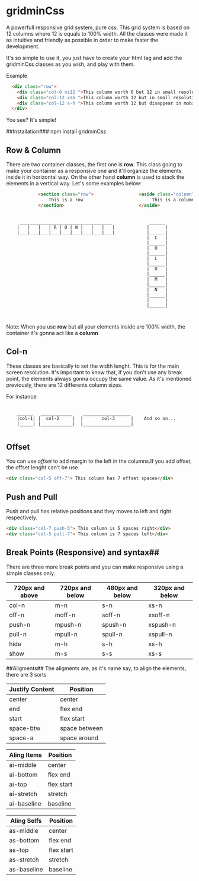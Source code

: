 # gridminCss
A powerfull responsive grid system, pure css. This grid system is based on 12 columns where 12 is equals to 100% width. All the classes were made it as intuitive and friendly as possible in order to make faster the development.

It's so simple to use it, you just have to create your html tag and add the gridminCss classes as you wish, and play with them.

Example
```html
  <div class="row">
    <div class="col-6 xs12 ">This column worth 6 but 12 in small resolutions</div>
    <div class="col-12 xs6 ">This column worth 12 but in small resolution worth 6</div>
    <div class="col-12 s-h ">This column worth 12 but disappear in mobile resolution</div>
  </div>
```
You see? It's simple!

##Installation###
npm install gridminCss

## Row & Column ##
There are two container classes, the first one is **row**. This class going to make your container as a responsive one and it'll organize the elements inside it in horizontal way. On the other hand **column** is used to stack the elements in a vertical way. Let's some examples below:
```html
            <section class="row">                 <aside class="column">
                This is a row                          This is a column
            </section>                            </aside>
```
<pre>
  <code>
     ___________________________________              ______
    |   |   |   | R | O | W |   |   |   |            |      |
    |___|___|___|___|___|___|___|___|___|            |______|
                                                     |  C   |
                                                     |______|
                                                     |  O   |
                                                     |______|
                                                     |  L   |
                                                     |______|
                                                     |  U   |
                                                     |______|
                                                     |  M   |
                                                     |______|
                                                     |  N   |
                                                     |______|
                                                     |      |
                                                     |______|
                                                 
  </code>
</pre>


Note: When you use **row** but all your elements inside are 100% width, the container it's gonna act like a **column**

## Col-n ##
These classes are basically to set the width lenght. This is for the main screen resolution. It's important to know that, if you don't use any break point, the elements always gonna occupy the same value. As it's mentioned previously, there are 12 differents column sizes.

For instance:
<pre>
  <code>
    ______   ____________    __________________
    |col-1| |  col-2     |  |       col-3      |    And so on...
    |_____| |____________|  |__________________|  
  </code>
</pre>

## Offset
You can use *offset* to add margin to the left in the columns.If you add offset, the offset lenght can't be use.
```html
<div class="col-5 off-7"> This column has 7 offset spaces</div>
```

## Push and Pull
Push and pull has relative positions and they moves to left and right respectively.
```html
<div class="col-7 push-5"> This column is 5 spaces right</div>
<div class="col-5 pull-7"> This column is 7 spaces left</div>
```


## Break Points (Responsive) and syntax##
There are three more break points and you can make responsive using a simple classes only.

**720px and above** |**720px and below** |**480px and below**|**320px and below**|
--------------------|--------------------|-------------------|-------------------|
      col-n         |         m-n        |s-n                |xs-n               |
      off-n         |        moff-n      |soff-n             |xsoff-n            |
      push-n        |       mpush-n      |spush-n            |xspush-n           |
      pull-n        |       mpull-n      |spull-n            |xspull-n           |
      hide          |         m-h        |s-h                |xs-h               |
      show          |         m-s        |s-s                |xs-s               |



##Aligments##
The aligments are, as it's name say, to align the elements, there are 3 sorts

Justify Content        |Position     |
-----------------------|-------------|
center                 | center      |
end                    | flex end    |
start                  | flex start  |
space-btw              |space between|
space-a                |space around |

Aling Items |Position    |
------------|------------|
ai-middle   | center     |
ai-bottom   | flex end   |
ai-top      |flex start  |
ai-stretch  | stretch    |
ai-baseline | baseline   |

Aling Selfs |Position    |
------------|------------|
as-middle   | center     |
as-bottom   | flex end   |
as-top      |flex start  |
as-stretch  | stretch    |
as-baseline | baseline   |
